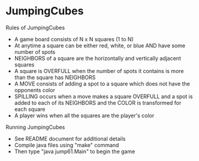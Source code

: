 JumpingCubes
============

Rules of JumpingCubes
- A game board consists of N x N squares (1 to N)
- At anytime a square can be either red, white, or blue AND have some number of spots
- NEIGHBORS of a square are the horizontally and vertically adjacent squares
- A square is OVERFULL when the number of spots it contains is more than the square has NEIGHBORS
- A MOVE consists of adding a spot to a square which does not have the opponents color
- SPILLING occurs when a move makes a square OVERFULL and a spot is added to each of its NEIGHBORS and the COLOR is transformed for each square
- A player wins when all the squares are the player's color

Running JumpingCubes
- See README document for additional details
- Compile java files using "make" command
- Then type "java jump61.Main" to begin the game
